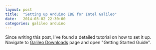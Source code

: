 ```yaml
---
layout: post
title:  "Setting up Arduino IDE for Intel Galileo"
date:   2014-03-02 22:30:00
categories: galileo arduino
---
```


Since writing this post, I've found a detailed tutorial on how to set it up. Navigate to [Galileo Downloads](https://communities.intel.com/docs/DOC-22226) page and open "Getting Started Guide".
